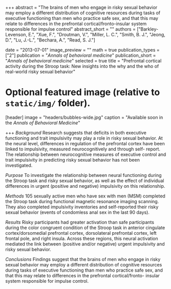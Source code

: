 +++
abstract = "The brains of men who engage in risky sexual behavior may employ a different distribution of cognitive resources during tasks of executive functioning than men who practice safe sex, and that this may relate to differences in the prefrontal cortical/fronto-insular system responsible for impulse control"
abstract_short = ""
authors = ["Barkley-Levenson, E.", "Xue, F.", "Droutman, V.", "Miller, L. C.", "Smith, B. J.", "Jeong, D.", "Lu, J.-L.", "Bechara, A.",  "Read, S. J."]

date = "2013-07-01"
image_preview = ""
math = true
publication_types = ["2"]
publication = "*Annals of behavioral medicine*"
publication_short = "*Annals of behavioral medicine*"
selected = true
title = "Prefrontal cortical activity during the Stroop task: New insights into the why and the who of real-world risky sexual behavior"


# Optional featured image (relative to `static/img/` folder).
[header]
image = "headers/bubbles-wide.jpg"
caption = "Available soon in the *Annals of Behavioral Medicine*"

+++
*Background* Research suggests that deficits in both executive functioning and trait impulsivity
may play a role in risky sexual behavior. At the neural level, differences in regulation of the
prefrontal cortex have been linked to impulsivity, measured neurocognitively and through self-
report. The relationship between neurocognitive measures of executive control and trait
impulsivity in predicting risky sexual behavior has not been investigated.

*Purpose* To investigate the relationship between neural functioning during the Stroop task and risky sexual behavior, as well as the effect of individual differences in urgent (positive and negative) impulsivity on this relationship.

*Methods* 105 sexually active men who have sex with men (MSM) completed the Stroop task during functional magnetic resonance imaging scanning. They also completed impulsivity
inventories and self-reported their risky sexual behavior (events of condomless anal sex in the last
90 days).

*Results* Risky participants had greater activation than safe participants during the color
congruent condition of the Stroop task in anterior cingulate cortex/dorsomedial prefrontal cortex,
dorsolateral prefrontal cortex, left frontal pole, and right insula. Across these regions, this neural
activation mediated the link between (positive and/or negative) urgent impulsivity and risky
sexual behavior.

*Conclusions* Findings suggest that the brains of men who engage in risky sexual behavior may
employ a different distribution of cognitive resources during tasks of executive functioning than men who practice safe sex, and that this may relate to differences in the prefrontal cortical/fronto-
insular system responsible for impulse control.